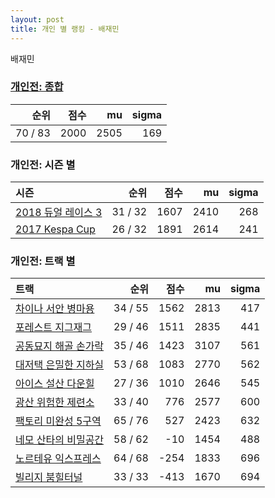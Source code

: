 ```yaml
---
layout: post
title: 개인 별 랭킹 - 배재민
---
```


배재민

### [개인전: 종합](../singles-full)

| 순위 | 점수 | mu | sigma |
|---:|---:|---:|---:|
| 70 / 83 | 2000 | 2505 | 169 |

### 개인전: 시즌 별

| 시즌 | 순위 | 점수 | mu | sigma |
|:---|---:|---:|---:|---:|
| [2018 듀얼 레이스 3](../s2018_1) | 31 / 32 | 1607 | 2410 | 268 |
| [2017 Kespa Cup](../s2017_2) | 26 / 32 | 1891 | 2614 | 241 |

### 개인전: 트랙 별

| 트랙 | 순위 | 점수 | mu | sigma |
|:---|---:|---:|---:|---:|
| [차이나 서안 병마용](../byeongma) | 34 / 55 | 1562 | 2813 | 417 |
| [포레스트 지그재그](../zigzag) | 29 / 46 | 1511 | 2835 | 441 |
| [공동묘지 해골 손가락](../haeson) | 35 / 46 | 1423 | 3107 | 561 |
| [대저택 은밀한 지하실](../jeotaek) | 53 / 68 | 1083 | 2770 | 562 |
| [아이스 설산 다운힐](../seolsan) | 27 / 36 | 1010 | 2646 | 545 |
| [광산 위험한 제련소](../jeryeonso) | 33 / 40 | 776 | 2577 | 600 |
| [팩토리 미완성 5구역](../district5) | 65 / 76 | 527 | 2423 | 632 |
| [네모 산타의 비밀공간](../santa) | 58 / 62 | -10 | 1454 | 488 |
| [노르테유 익스프레스](../noex) | 64 / 68 | -254 | 1833 | 696 |
| [빌리지 붐힐터널](../boomhill) | 33 / 33 | -413 | 1670 | 694 |
